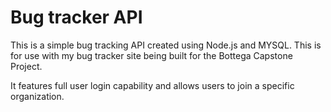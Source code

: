 # Bug tracker API

This is a simple bug tracking API created using Node.js and MYSQL. This is for use with my bug tracker site being built for the Bottega Capstone Project.

It features full user login capability and allows users to join a specific organization. 

